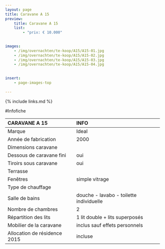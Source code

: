 ```yaml
---
layout: page
title: Caravane A 15
preview: 
    title: Caravane A 15
    list:
        - "prix: € 10.000"
        
        
images:
    - /img/overnachten/te-koop/A15/A15-01.jpg
    - /img/overnachten/te-koop/A15/A15-02.jpg
    - /img/overnachten/te-koop/A15/A15-03.jpg
    - /img/overnachten/te-koop/A15/A15-04.jpg
    
    
insert:
    - page-images-top
    
---
```


{% include links.md %}



#Infofiche 


CARAVANE A 15                    | INFO        | 
:------------------------------- |:----------  |
Marque                           |Ideal          
Année de fabrication             |2000        
Dimensions caravane              |
Dessous de caravane fini         |oui        
Tiroirs sous caravane            |oui        
Terrasse                         | 
Fenêtres                         |simple vitrage
Type de chauffage                |
Salle de bains                   |douche - lavabo - toilette individuelle
Nombre de chambres               |2
Répartition des lits             |1 lit double + lits superposés
Mobilier de la caravane          |inclus sauf effets personnels
Allocation de résidence 2015     |incluse


                     
